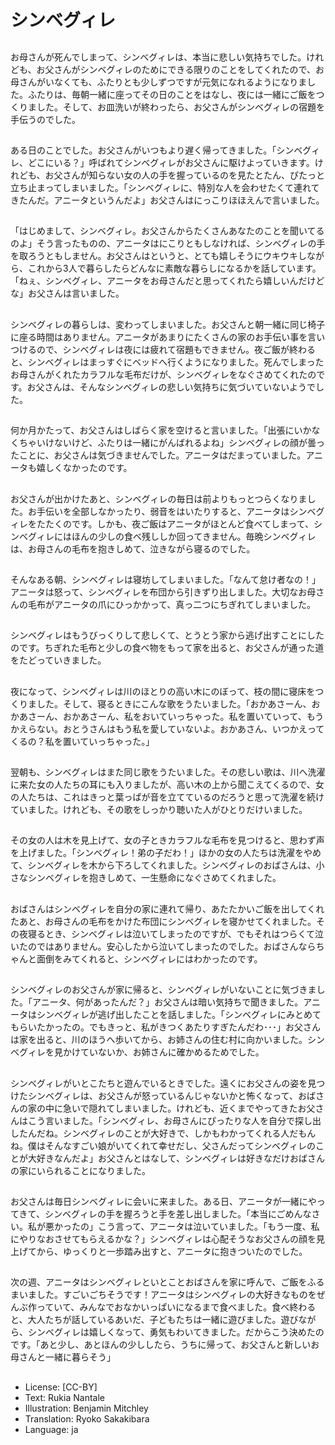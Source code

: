 # シンベグィレ

##
お母さんが死んでしまって、シンベグィレは、本当に悲しい気持ちでした。けれども、お父さんがシンベグィレのためにできる限りのことをしてくれたので、お母さんがいなくても、ふたりとも少しずつですが元気になれるようになりました。ふたりは、毎朝一緒に座ってその日のことをはなし、夜には一緒にご飯をつくりました。そして、お皿洗いが終わったら、お父さんがシンベグィレの宿題を手伝うのでした。

##
ある日のことでした。お父さんがいつもより遅く帰ってきました。「シンベグィレ、どこにいる？」呼ばれてシンベグィレがお父さんに駆けよっていきます。けれども、お父さんが知らない女の人の手を握っているのを見たとたん、ぴたっと立ち止まってしまいました。「シンベグィレに、特別な人を会わせたくて連れてきたんだ。アニータというんだよ」お父さんはにっこりほほえんで言いました。

##
「はじめまして、シンベグィレ。お父さんからたくさんあなたのことを聞いてるのよ」そう言ったものの、アニータはにこりともしなければ、シンベグィレの手を取ろうともしません。お父さんはというと、とても嬉しそうにウキウキしながら、これから3人で暮らしたらどんなに素敵な暮らしになるかを話しています。「ねぇ、シンベグィレ、アニータをお母さんだと思ってくれたら嬉しいんだけどな」お父さんは言いました。

##
シンベグィレの暮らしは、変わってしまいました。お父さんと朝一緒に同じ椅子に座る時間はありません。アニータがあまりにたくさんの家のお手伝い事を言いつけるので、シンベグィレは夜には疲れて宿題もできません。夜ご飯が終わると、シンベグィレはまっすぐにベッドへ行くようになりました。死んでしまったお母さんがくれたカラフルな毛布だけが、シンベグィレをなぐさめてくれたのです。お父さんは、そんなシンベグィレの悲しい気持ちに気づいていないようでした。

##
何か月かたって、お父さんはしばらく家を空けると言いました。「出張にいかなくちゃいけないけど、ふたりは一緒にがんばれるよね」シンベグィレの顔が曇ったことに、お父さんは気づきませんでした。アニータはだまっていました。アニータも嬉しくなかったのです。

##
お父さんが出かけたあと、シンベグィレの毎日は前よりもっとつらくなりました。お手伝いを全部しなかったり、弱音をはいたりすると、アニータはシンベグィレをたたくのです。しかも、夜ご飯はアニータがほとんど食べてしまって、シンベグィレにはほんの少しの食べ残ししか回ってきません。毎晩シンベグィレは、お母さんの毛布を抱きしめて、泣きながら寝るのでした。

##
そんなある朝、シンベグィレは寝坊してしまいました。「なんて怠け者なの！」アニータは怒って、シンベグィレを布団から引きずり出しました。大切なお母さんの毛布がアニータの爪にひっかかって、真っ二つにちぎれてしまいました。

##
シンベグィレはもうびっくりして悲しくて、とうとう家から逃げ出すことにしたのです。ちぎれた毛布と少しの食べ物をもって家を出ると、お父さんが通った道をたどっていきました。

##
夜になって、シンベグィレは川のほとりの高い木にのぼって、枝の間に寝床をつくりました。そして、寝るときにこんな歌をうたいました。「おかあさーん、おかあさーん、おかあさーん、私をおいていっちゃった。私を置いていって、もうかえらない。おとうさんはもう私を愛していないよ。おかあさん、いつかえってくるの？私を置いていっちゃった。」

##
翌朝も、シンベグィレはまた同じ歌をうたいました。その悲しい歌は、川へ洗濯に来た女の人たちの耳にも入りましたが、高い木の上から聞こえてくるので、女の人たちは、これはきっと葉っぱが音を立てているのだろうと思って洗濯を続けていました。けれども、その歌をしっかり聴いた人がひとりだけいました。

##
その女の人は木を見上げて、女の子ときカラフルな毛布を見つけると、思わず声を上げました。「シンベグィレ！弟の子だわ！」ほかの女の人たちは洗濯をやめて、シンベグィレを木から下ろしてくれました。シンベグィレのおばさんは、小さなシンベグィレを抱きしめて、一生懸命になぐさめてくれました。

##
おばさんはシンベグィレを自分の家に連れて帰り、あたたかいご飯を出してくれたあと、お母さんの毛布をかけた布団にシンベグィレを寝かせてくれました。その夜寝るとき、シンベグィレは泣いてしまったのですが、でもそれはつらくて泣いたのではありません。安心したから泣いてしまったのでした。おばさんならちゃんと面倒をみてくれると、シンベグィレにはわかったのです。

##
シンベグィレのお父さんが家に帰ると、シンベグィレがいないことに気づきました。「アニータ、何があったんだ？」お父さんは暗い気持ちで聞きました。アニータはシンベグィレが逃げ出したことを話しました。「シンベグィレにみとめてもらいたかったの。でもきっと、私がきつくあたりすぎたんだわ･･･」お父さんは家を出ると、川のほうへ歩いてから、お姉さんの住む村に向かいました。シンベグィレを見かけていないか、お姉さんに確かめるためでした。

##
シンベグィレがいとこたちと遊んでいるときでした。遠くにお父さんの姿を見つけたシンベグィレは、お父さんが怒っているんじゃないかと怖くなって、おばさんの家の中に急いで隠れてしまいました。けれども、近くまでやってきたお父さんはこう言いました。「シンベグィレ、お母さんにぴったりな人を自分で探し出したんだね。シンベグィレのことが大好きで、しかもわかってくれる人だもんね。僕はそんなすごい娘がいてくれて幸せだし、父さんだってシンベグィレのことが大好きなんだよ」お父さんとはなして、シンベグィレは好きなだけおばさんの家にいられることになりました。

##
お父さんは毎日シンベグィレに会いに来ました。ある日、アニータが一緒にやってきて、シンベグィレの手を握ろうと手を差し出しました。「本当にごめんなさい。私が悪かったの」こう言って、アニータは泣いていました。「もう一度、私にやりなおさせてもらえるかな？」シンベグィレは心配そうなお父さんの顔を見上げてから、ゆっくりと一歩踏み出すと、アニータに抱きついたのでした。

##
次の週、アニータはシンベグィレといとことおばさんを家に呼んで、ご飯をふるまいました。すごいごちそうです！アニータはシンベグィレの大好きなものをぜんぶ作っていて、みんなでおなかいっぱいになるまで食べました。食べ終わると、大人たちが話しているあいだ、子どもたちは一緒に遊びました。遊びながら、シンベグィレは嬉しくなって、勇気もわいてきました。だからこう決めたのです。「あと少し、あとほんの少ししたら、うちに帰って、お父さんと新しいお母さんと一緒に暮らそう」

##
* License: [CC-BY]
* Text: Rukia Nantale
* Illustration: Benjamin Mitchley
* Translation: Ryoko Sakakibara
* Language: ja
